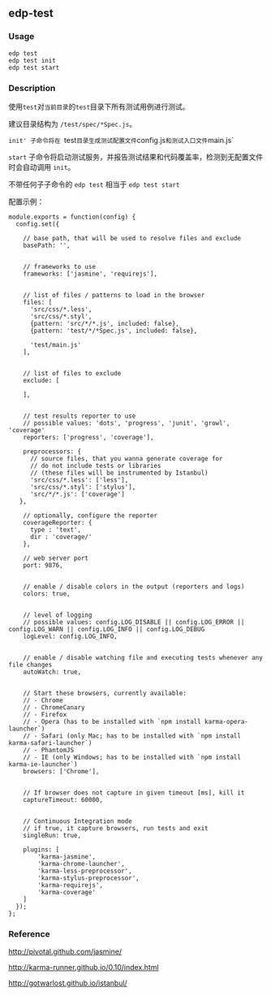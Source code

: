 edp-test
---------
### Usage

    edp test
    edp test init
    edp test start


### Description

使用`test`对`当前目录`的`test`目录下所有测试用例进行测试。

建议目录结构为 `/test/spec/*Spec.js`。

`init' 子命令将在 `test` 目录生成测试配置文件 `config.js` 和测试入口文件 `main.js`

`start` 子命令将启动测试服务，并报告测试结果和代码覆盖率，检测到无配置文件时会自动调用 `init`。

不带任何子子命令的 `edp test` 相当于 `edp test start`

配置示例：

```
module.exports = function(config) {
  config.set({

    // base path, that will be used to resolve files and exclude
    basePath: '',


    // frameworks to use
    frameworks: ['jasmine', 'requirejs'],


    // list of files / patterns to load in the browser
    files: [
      'src/css/*.less',
      'src/css/*.styl',
      {pattern: 'src/*/*.js', included: false},
      {pattern: 'test/*/*Spec.js', included: false},

      'test/main.js'
    ],


    // list of files to exclude
    exclude: [
      
    ],


    // test results reporter to use
    // possible values: 'dots', 'progress', 'junit', 'growl', 'coverage'
    reporters: ['progress', 'coverage'],

    preprocessors: {
      // source files, that you wanna generate coverage for
      // do not include tests or libraries
      // (these files will be instrumented by Istanbul)
      'src/css/*.less': ['less'],
      'src/css/*.styl': ['stylus'],
      'src/*/*.js': ['coverage']
   },

    // optionally, configure the reporter
    coverageReporter: {
      type : 'text',
      dir : 'coverage/'
    },

    // web server port
    port: 9876,


    // enable / disable colors in the output (reporters and logs)
    colors: true,


    // level of logging
    // possible values: config.LOG_DISABLE || config.LOG_ERROR || config.LOG_WARN || config.LOG_INFO || config.LOG_DEBUG
    logLevel: config.LOG_INFO,


    // enable / disable watching file and executing tests whenever any file changes
    autoWatch: true,


    // Start these browsers, currently available:
    // - Chrome
    // - ChromeCanary
    // - Firefox
    // - Opera (has to be installed with `npm install karma-opera-launcher`)
    // - Safari (only Mac; has to be installed with `npm install karma-safari-launcher`)
    // - PhantomJS
    // - IE (only Windows; has to be installed with `npm install karma-ie-launcher`)
    browsers: ['Chrome'],


    // If browser does not capture in given timeout [ms], kill it
    captureTimeout: 60000,


    // Continuous Integration mode
    // if true, it capture browsers, run tests and exit
    singleRun: true,

    plugins: [
        'karma-jasmine', 
        'karma-chrome-launcher', 
        'karma-less-preprocessor', 
        'karma-stylus-preprocessor', 
        'karma-requirejs', 
        'karma-coverage'
    ]
  });
};

```

### Reference

http://pivotal.github.com/jasmine/

http://karma-runner.github.io/0.10/index.html

http://gotwarlost.github.io/istanbul/
